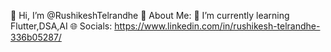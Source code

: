 👋 Hi, I’m @RushikeshTelrandhe
💫 About Me:
🌱 I’m currently learning Flutter,DSA,AI
🌐 Socials:
https://www.linkedin.com/in/rushikesh-telrandhe-336b05287/




<!---
RushikeshTelrandhe/RushikeshTelrandhe is a ✨ special ✨ repository because its `README.md` (this file) appears on your GitHub profile.
You can click the Preview link to take a look at your changes.
--->
